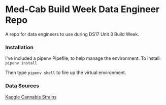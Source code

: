 # Med-Cab Build Week Data Engineer Repo
A repo for data engineers to use during DS17 Unit 3 Build Week.

### Installation
I've included a pipenv Pipefile, to help manage the environment. To install:
`pipenv install`

Then type `pipenv shell` to fire up the virtual environment.


### Data Sources
[Kaggle Cannabis Strains](https://www.kaggle.com/kingburrito666/cannabis-strains?select=cannabis.csv)

